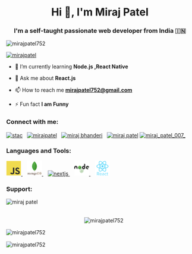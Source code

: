 <h1 align="center">Hi 👋, I'm Miraj Patel</h1>
<h3 align="center">I'm a self-taught passionate web developer from India 🇮🇳</h3>

<p align="left"> <img src="https://komarev.com/ghpvc/?username=mirajpatel752&label=Profile%20views&color=0e75b6&style=flat" alt="mirajpatel752" /> </p>

<p align="left"> <a href="https://twitter.com/mirajpatel" target="blank"><img src="https://img.shields.io/twitter/follow/mirajpatel?logo=twitter&style=for-the-badge" alt="mirajpatel" /></a> </p>

- 🌱 I’m currently learning **Node.js ,React Native**

- 💬 Ask me about **React.js**

- 📫 How to reach me **mirajpatel752@gmail.com**

- ⚡ Fun fact **I am Funny**

<h3 align="left">Connect with me:</h3>
<p align="left">
<a href="https://dev.to/stac" target="blank"><img align="center" src="https://raw.githubusercontent.com/rahuldkjain/github-profile-readme-generator/master/src/images/icons/Social/devto.svg" alt="stac" height="30" width="40" /></a>
&nbsp;&nbsp;<a href="https://twitter.com/mirajpatel" target="blank"><img align="center" src="https://raw.githubusercontent.com/rahuldkjain/github-profile-readme-generator/master/src/images/icons/Social/twitter.svg" alt="mirajpatel" height="30" width="40" /></a>&nbsp;&nbsp;
  <a href="https://www.linkedin.com/in/miraj-bhanderi-149156218/" target="blank"><img align="center" src="https://raw.githubusercontent.com/rahuldkjain/github-profile-readme-generator/master/src/images/icons/Social/linked-in-alt.svg" alt="miraj bhanderi" height="30" width="40" /></a>&nbsp;&nbsp;
<a href="[https://stackoverflow.com/users/miraj patel](https://stackoverflow.com/users/21675480/miraj-patel?tab=profile)" target="blank"><img align="center" src="https://raw.githubusercontent.com/rahuldkjain/github-profile-readme-generator/master/src/images/icons/Social/stack-overflow.svg" alt="miraj patel" height="30" width="40" /></a>
<a href="https://instagram.com/miraj_patel_007_" target="blank"><img align="center" src="https://raw.githubusercontent.com/rahuldkjain/github-profile-readme-generator/master/src/images/icons/Social/instagram.svg" alt="miraj_patel_007_" height="30" width="40" /></a>
</p>

<h3 align="left">Languages and Tools:</h3>
<p align="left"><a href="https://developer.mozilla.org/en-US/docs/Web/JavaScript" target="_blank" rel="noreferrer"> <img src="https://raw.githubusercontent.com/devicons/devicon/master/icons/javascript/javascript-original.svg" alt="javascript" width="40" height="40"/> </a>&nbsp;&nbsp;   <a href="https://www.mongodb.com/" target="_blank" rel="noreferrer"> <img src="https://raw.githubusercontent.com/devicons/devicon/master/icons/mongodb/mongodb-original-wordmark.svg" alt="mongodb" width="40" height="40"/> </a>&nbsp;&nbsp; <a href="https://nextjs.org/" target="_blank" rel="noreferrer"> <img src="https://cdn.worldvectorlogo.com/logos/nextjs-2.svg" alt="nextjs" width="40" height="40"/> </a>&nbsp;&nbsp; <a href="https://nodejs.org" target="_blank" rel="noreferrer"> <img src="https://raw.githubusercontent.com/devicons/devicon/master/icons/nodejs/nodejs-original-wordmark.svg" alt="nodejs" width="40" height="40"/> </a>&nbsp;&nbsp; <a href="https://reactjs.org/" target="_blank" rel="noreferrer"> <img src="https://raw.githubusercontent.com/devicons/devicon/master/icons/react/react-original-wordmark.svg" alt="react" width="40" height="40"/> </a> </p>

<h3 align="left">Support:</h3>
<p><a href="https://www.buymeacoffee.com/miraj patel"> <img align="left" src="https://cdn.buymeacoffee.com/buttons/v2/default-yellow.png" height="50" width="210" alt="miraj patel" /></a></p><br><br>

<p><img align="center" src="https://github-readme-stats.vercel.app/api/top-langs?username=mirajpatel752&show_icons=true&locale=en&layout=compact" alt="mirajpatel752" /></p>

<p><img align="center" src="https://github-readme-stats.vercel.app/api?username=mirajpatel752&show_icons=true&locale=en" alt="mirajpatel752" /></p>

<p><img align="center" src="https://github-readme-streak-stats.herokuapp.com/?user=mirajpatel752&" alt="mirajpatel752" /></p>
